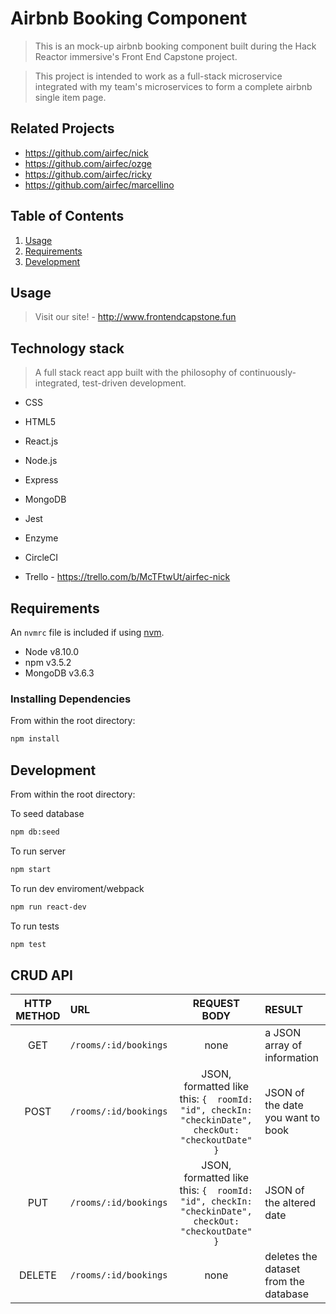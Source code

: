# Airbnb Booking Component

> This is an mock-up airbnb booking component built during the Hack Reactor immersive's Front End Capstone project.

> This project is intended to work as a full-stack microservice integrated with my team's microservices to form a complete airbnb single item page.

## Related Projects

- https://github.com/airfec/nick
- https://github.com/airfec/ozge
- https://github.com/airfec/ricky
- https://github.com/airfec/marcellino

## Table of Contents

1.  [Usage](#Usage)
1.  [Requirements](#requirements)
1.  [Development](#development)

## Usage

> Visit our site! - http://www.frontendcapstone.fun

## Technology stack

> A full stack react app built with the philosophy of continuously-integrated, test-driven development.

- CSS
- HTML5
- React.js
- Node.js
- Express
- MongoDB

- Jest
- Enzyme
- CircleCI

- Trello - https://trello.com/b/McTFtwUt/airfec-nick

## Requirements

An `nvmrc` file is included if using [nvm](https://github.com/creationix/nvm).

- Node v8.10.0
- npm v3.5.2
- MongoDB v3.6.3

### Installing Dependencies

From within the root directory:

```sh
npm install
```

## Development

From within the root directory:

To seed database

```sh
npm db:seed
```

To run server

```sh
npm start
```

To run dev enviroment/webpack

```sh
npm run react-dev
```

To run tests

```sh
npm test
```

## CRUD API

| HTTP METHOD | URL | REQUEST BODY | RESULT |
|:----:|:-----------|:------------:|:-------|
| GET | `/rooms/:id/bookings` | none | a JSON array of information |
| POST | `/rooms/:id/bookings` | JSON, formatted like this: ` {  roomId: "id", checkIn: "checkinDate", checkOut: "checkoutDate"  } `| JSON of the date you want to book |
| PUT | `/rooms/:id/bookings` | JSON, formatted like this: ` {  roomId: "id", checkIn: "checkinDate", checkOut: "checkoutDate"  } ` | JSON of the altered date |
| DELETE | `/rooms/:id/bookings` | none | deletes the dataset from the database |

